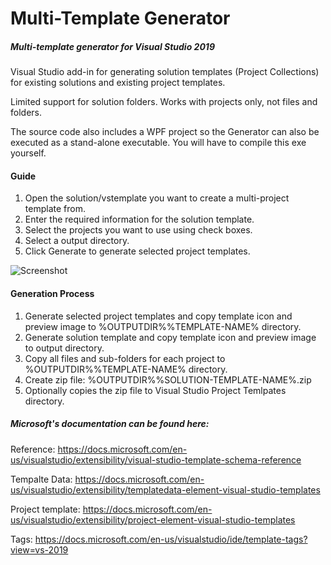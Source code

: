 # Multi-Template Generator
##### Multi-template generator for Visual Studio 2019

Visual Studio add-in for generating solution templates (Project Collections) for existing solutions and existing project templates.

Limited support for solution folders. Works with projects only, not files and folders.

The source code also includes a WPF project so the Generator can also be executed as a stand-alone executable. You will have to compile this exe yourself.

#### Guide

1. Open the solution/vstemplate you want to create a multi-project template from.
2. Enter the required information for the solution template.
3. Select the projects you want to use using check boxes.
4. Select a output directory.
5. Click Generate to generate selected project templates.

![Screenshot](https://app.quickinstaller.net/downloads/multi-template-generator/Multi-Template_Generator_Window.png "Screenshot")

#### Generation Process
1. Generate selected project templates and copy template icon and preview image to %OUTPUTDIR%\%TEMPLATE-NAME% directory.
2. Generate solution template and copy template icon and preview image to output directory.
3. Copy all files and sub-folders for each project to %OUTPUTDIR%\%TEMPLATE-NAME% directory.
4. Create zip file: %OUTPUTDIR%\%SOLUTION-TEMPLATE-NAME%.zip
5. Optionally copies the zip file to Visual Studio Project Temlpates directory.

##### Microsoft's documentation can be found here:
Reference: https://docs.microsoft.com/en-us/visualstudio/extensibility/visual-studio-template-schema-reference

Tempalte Data: https://docs.microsoft.com/en-us/visualstudio/extensibility/templatedata-element-visual-studio-templates

Project template: https://docs.microsoft.com/en-us/visualstudio/extensibility/project-element-visual-studio-templates

Tags: https://docs.microsoft.com/en-us/visualstudio/ide/template-tags?view=vs-2019

